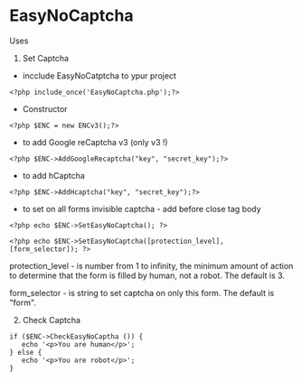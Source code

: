 # EasyNoCaptcha
Uses

1) Set Captcha

- incclude EasyNoCatptcha to ypur project
~~~~~~~~~~~~~~~~~~~~~~~~~~~~~~~~
<?php include_once('EasyNoCaptcha.php');?>
~~~~~~~~~~~~~~~~~~~~~~~~~~~~~~~~

- Constructor
~~~~~~~~~~~~~~~~~~~~~~~~~~~~~~~~
<?php $ENC = new ENCv3();?>
~~~~~~~~~~~~~~~~~~~~~~~~~~~~~~~~

- to add Google reCaptcha v3 (only v3 !)
~~~~~~~~~~~~~~~~~~~~~~~~~~~~~~~~
<?php $ENC->AddGoogleRecaptcha("key", "secret_key");?>
~~~~~~~~~~~~~~~~~~~~~~~~~~~~~~~~

- to add hCaptcha
~~~~~~~~~~~~~~~~~~~~~~~~~~~~~~~~
<?php $ENC->AddHcaptcha("key", "secret_key");?>
~~~~~~~~~~~~~~~~~~~~~~~~~~~~~~~~


- to set on all forms invisible captcha - add before close tag body
~~~~~~~~~~~~~~~~~~~~~~~~~~~~~~~~
<?php echo $ENC->SetEasyNoCaptcha(); ?>
~~~~~~~~~~~~~~~~~~~~~~~~~~~~~~~~

~~~~~~~~~~~~~~~~~~~~~~~~~~~~~~~~
<?php echo $ENC->SetEasyNoCaptcha([protection_level], [form_selector]); ?>
~~~~~~~~~~~~~~~~~~~~~~~~~~~~~~~~
protection_level - is number from 1 to infinity, the minimum amount of action to determine that the form is filled by human, not a robot. The default is 3.

form_selector -  is string to set captcha on only this form. The default is "form".

2) Check Captcha

~~~~~~~~~~~~~~~~~~~~~~~~~~~~~~~~
if ($ENC->CheckEasyNoCaptha ()) {
   echo '<p>You are human</p>';
} else {
   echo '<p>You are robot</p>';
}
~~~~~~~~~~~~~~~~~~~~~~~~~~~~~~~~
